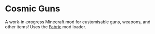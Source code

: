 # Cosmic Guns
A work-in-progress Minecraft mod for customisable guns, weapons, and other items!
Uses the [Fabric](https://github.com/FabricMC/fabric) mod loader.